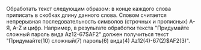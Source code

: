 Обработать текст следующим образом: в конце каждого слова приписать в скобках длину данного слова. Словом считается непрерывная последовательность символов (строчных и прописных) А-Я, A-Z и цифр. Например, в результате обработки текста "Придумайте сложный пароль вида Az12-67$AF2" должен получиться текст "Придумайте(10) сложный(7) пароль(6) вида(4) Az12(4)-67(2)$AF2(3)".

